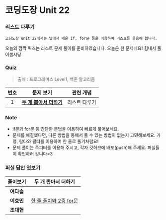 # 코딩도장 Unit 22
### 리스트 다루기
```
코딩도장 unit 22에서는 앞에서 배운 if, for문 등을 이용하여 리스트를 응용해 봅니다.
```
오늘의 깜짝 퀴즈는 리스트 문제 풀이를 준비하였습니다.
오늘은 한 문제네요! 힘내서 풀어봅시당

### Quiz
> 출처 : 프로그래머스 Level1, 백준 알고리즘

|  <center>번호</center> |  <center>문제 보기</center> |  <center>관련 개념</center> |
|:--------|:--------|:--------:|
| <center>1</center> |**[두 개 뽑아서 더하기](https://programmers.co.kr/learn/courses/30/lessons/68644)** | <center>리스트 다루기</center> |

### Note
* if문과 for문 등 간단한 문법을 이용하여 빠르게 풀어보세요.
* 문제를 해결했다면, 다른 방법을 통해서 풀 수 있는 방법이 없는지 고민해보세요. 가령, 람다와 필터를 이용하여 한 줄로 풀기처럼요!
* 문제 풀이는 주피터를 이용해 주시고, 각자 깃허브에 배포(push)해 주세요. 퍼실들이 확인하러 갑니다=3

### 퍼실 답안 엿보기
|  <center>풀이보기</center> |  <center>두 개 뽑아서 더하기</center> |
|:--------:|:--------:|
|**여다솔** | <center>[]()</center> |
|**이호민** | <center>[한 줄 풀이와 2중 for문](./1-Homin.ipynb)</center> |
|**조대현** | <center>[]()</center> |

